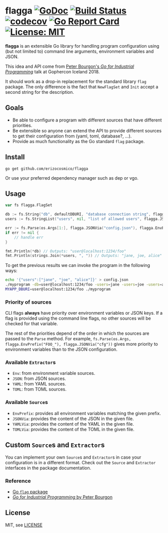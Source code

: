 # flagga [![GoDoc](https://godoc.org/github.com/erizocosmico/flagga?status.svg)](https://godoc.org/github.com/erizocosmico/flagga) [![Build Status](https://travis-ci.org/erizocosmico/flagga.svg?branch=master)](https://travis-ci.org/erizocosmico/flagga) [![codecov](https://codecov.io/gh/erizocosmico/flagga/branch/master/graph/badge.svg)](https://codecov.io/gh/erizocosmico/flagga) [![Go Report Card](https://goreportcard.com/badge/github.com/erizocosmico/flagga)](https://goreportcard.com/report/github.com/erizocosmico/flagga) [![License: MIT](https://img.shields.io/badge/License-MIT-yellow.svg)](https://opensource.org/licenses/MIT)

**flagga** is an extensible Go library for handling program configuration using (but not limited to) command line arguments, environment variables and JSON.

This idea and API come from [Peter Bourgon's *Go for Industrial Programming*](http://peter.bourgon.org/go-for-industrial-programming/#program-configuration) talk at Gophercon Iceland 2018.

It should work as a drop-in replacement for the standard library `flag` package. The only difference is the fact that `NewFlagSet` and `Init` accept a second string for the description.

## Goals

- Be able to configure a program with different sources that have different priorities.
- Be extensible so anyone can extend the API to provide different sources to get their configuration from (yaml, toml, database?, ...).
- Provide as much functionality as the Go standard `flag` package.

## Install

```
go get github.com/erizocosmico/flagga
```

Or use your preferred dependency manager such as dep or vgo.

## Usage


```go
var fs flagga.FlagSet

db := fs.String("db", defaultDBURI, "database connection string", flagga.Env("DBURI"))
users := fs.StringList("users", nil, "list of allowed users", flagga.JSON("users"))

err := fs.Parse(os.Args[1:], flagga.JSONVia("config.json"), flagga.EnvPrefix("MYAPP_"))
if err != nil {
    // handle err
}

fmt.Println(*db) // Outputs: "user@localhost:1234/foo"
fmt.Println(strings.Join(*users, ", ")) // Outputs: "jane, joe, alice"
```

To get the previous results we can invoke the program in the following ways:

```bash
echo '{"users":["jane", "joe", "alice"]}' > config.json
./myprogram -db=user@localhost:1234/foo -users=jane -users=joe -users=alice
MYAPP_DBURI=user@localhost:1234/foo ./myprogram
```

### Priority of sources

CLI flags **always** have priority over environment variables or JSON keys. If a flag is provided using the command line flags, no other sources will be checked for that variable.

The rest of the priorities depend of the order in which the sources are passed to the `Parse` method. For example, `fs.Parse(os.Args, flagga.EnvPrefix("FOO_"), flagga.JSONVia("cfg"))` gives more priority to environment variables than to the JSON configuration.

### Available `Extractor`s

- `Env`: from environment variable sources.
- `JSON`: from JSON sources.
- `YAML`: from YAML sources.
- `TOML`: from TOML sources.

### Available `Source`s

- `EnvPrefix`: provides all environment variables matching the given prefix.
- `JSONVia`: provides the content of the JSON in the given file.
- `YAMLVia`: provides the content of the YAML in the given file.
- `TOMLVia`: provides the content of the TOML in the given file.

## Custom `Source`s and `Extractor`s

You can implement your own `Source`s and `Extractor`s in case your configuration is in a different format. Check out the `Source` and `Extractor` interfaces in the package documentation.

### Reference

- [Go `flag` package](http://golang.org/pkg/flag)
- [*Go for Industrial Programming* by Peter Bourgon](http://peter.bourgon.org/go-for-industrial-programming/#program-configuration)

## License

MIT, see [LICENSE](/LICENSE)

